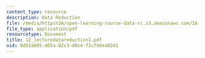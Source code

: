 ```yaml
---
content_type: resource
description: Data Reduction
file: /media/https%3A/open-learning-course-data-rc.s3.amazonaws.com/16-621-experimental-projects-i-spring-2003/0d93a095d65a02c3d8c4f1cfb6ea8241_12_lecturedatareduction1.pdf
file_type: application/pdf
resourcetype: Document
title: 12_lecturedatareduction1.pdf
uid: 0d93a095-d65a-02c3-d8c4-f1cfb6ea8241
---
```

